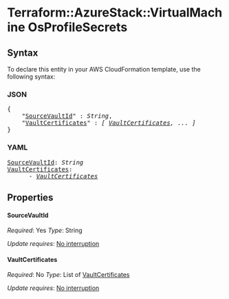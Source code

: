 # Terraform::AzureStack::VirtualMachine OsProfileSecrets

## Syntax

To declare this entity in your AWS CloudFormation template, use the following syntax:

### JSON

<pre>
{
    "<a href="#sourcevaultid" title="SourceVaultId">SourceVaultId</a>" : <i>String</i>,
    "<a href="#vaultcertificates" title="VaultCertificates">VaultCertificates</a>" : <i>[ <a href="osprofilesecrets-vaultcertificates.md">VaultCertificates</a>, ... ]</i>
}
</pre>

### YAML

<pre>
<a href="#sourcevaultid" title="SourceVaultId">SourceVaultId</a>: <i>String</i>
<a href="#vaultcertificates" title="VaultCertificates">VaultCertificates</a>: <i>
      - <a href="osprofilesecrets-vaultcertificates.md">VaultCertificates</a></i>
</pre>

## Properties

#### SourceVaultId

_Required_: Yes
_Type_: String

_Update requires_: [No interruption](https://docs.aws.amazon.com/AWSCloudFormation/latest/UserGuide/using-cfn-updating-stacks-update-behaviors.html#update-no-interrupt)

#### VaultCertificates

_Required_: No
_Type_: List of <a href="osprofilesecrets-vaultcertificates.md">VaultCertificates</a>

_Update requires_: [No interruption](https://docs.aws.amazon.com/AWSCloudFormation/latest/UserGuide/using-cfn-updating-stacks-update-behaviors.html#update-no-interrupt)

